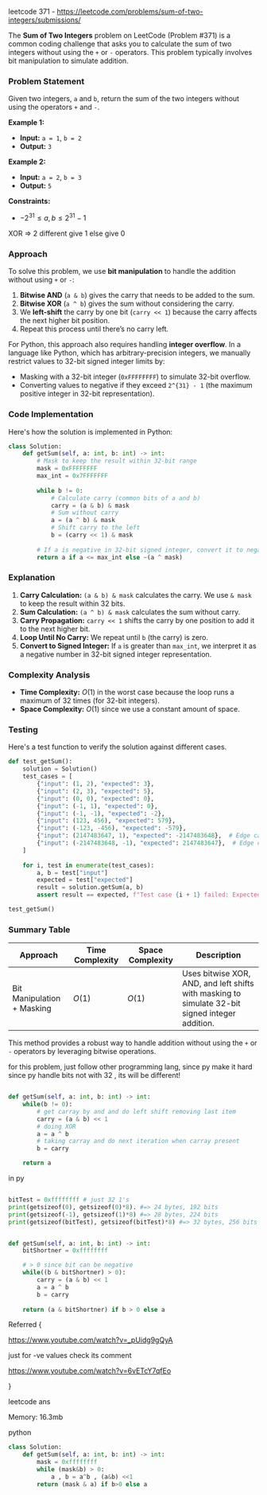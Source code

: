 
leetcode 371 - https://leetcode.com/problems/sum-of-two-integers/submissions/


The **Sum of Two Integers** problem on LeetCode (Problem #371) is a common coding challenge that asks you to calculate the sum of two integers without using the `+` or `-` operators. This problem typically involves bit manipulation to simulate addition.

### Problem Statement
Given two integers, `a` and `b`, return the sum of the two integers without using the operators `+` and `-`.

**Example 1:**
- **Input:** `a = 1`, `b = 2`
- **Output:** `3`

**Example 2:**
- **Input:** `a = 2`, `b = 3`
- **Output:** `5`

**Constraints:**
- $-2^{31} \leq a, b \leq 2^{31} - 1$


XOR => 2 different give 1 else give 0



### Approach
To solve this problem, we use **bit manipulation** to handle the addition without using `+` or `-`:
1. **Bitwise AND** (`a & b`) gives the carry that needs to be added to the sum.
2. **Bitwise XOR** (`a ^ b`) gives the sum without considering the carry.
3. We **left-shift** the carry by one bit (`carry << 1`) because the carry affects the next higher bit position.
4. Repeat this process until there’s no carry left.

For Python, this approach also requires handling **integer overflow**. In a language like Python, which has arbitrary-precision integers, we manually restrict values to 32-bit signed integer limits by:
- Masking with a 32-bit integer (`0xFFFFFFFF`) to simulate 32-bit overflow.
- Converting values to negative if they exceed `2^{31} - 1` (the maximum positive integer in 32-bit representation).

### Code Implementation
Here's how the solution is implemented in Python:

```python
class Solution:
    def getSum(self, a: int, b: int) -> int:
        # Mask to keep the result within 32-bit range
        mask = 0xFFFFFFFF
        max_int = 0x7FFFFFFF
        
        while b != 0:
            # Calculate carry (common bits of a and b)
            carry = (a & b) & mask
            # Sum without carry
            a = (a ^ b) & mask
            # Shift carry to the left
            b = (carry << 1) & mask
        
        # If a is negative in 32-bit signed integer, convert it to negative in Python
        return a if a <= max_int else ~(a ^ mask)
```




### Explanation
1. **Carry Calculation:** `(a & b) & mask` calculates the carry. We use `& mask` to keep the result within 32 bits.
2. **Sum Calculation:** `(a ^ b) & mask` calculates the sum without carry.
3. **Carry Propagation:** `carry << 1` shifts the carry by one position to add it to the next higher bit.
4. **Loop Until No Carry:** We repeat until `b` (the carry) is zero.
5. **Convert to Signed Integer:** If `a` is greater than `max_int`, we interpret it as a negative number in 32-bit signed integer representation.

### Complexity Analysis
- **Time Complexity:** $O(1)$ in the worst case because the loop runs a maximum of 32 times (for 32-bit integers).
- **Space Complexity:** $O(1)$ since we use a constant amount of space.

### Testing
Here's a test function to verify the solution against different cases.

```python
def test_getSum():
    solution = Solution()
    test_cases = [
        {"input": (1, 2), "expected": 3},
        {"input": (2, 3), "expected": 5},
        {"input": (0, 0), "expected": 0},
        {"input": (-1, 1), "expected": 0},
        {"input": (-1, -1), "expected": -2},
        {"input": (123, 456), "expected": 579},
        {"input": (-123, -456), "expected": -579},
        {"input": (2147483647, 1), "expected": -2147483648},  # Edge case for overflow
        {"input": (-2147483648, -1), "expected": 2147483647},  # Edge case for underflow
    ]
    
    for i, test in enumerate(test_cases):
        a, b = test["input"]
        expected = test["expected"]
        result = solution.getSum(a, b)
        assert result == expected, f"Test case {i + 1} failed: Expected {expected}, got {result}"

test_getSum()
```

### Summary Table

| Approach                  | Time Complexity | Space Complexity | Description                                                                                  |
|---------------------------|-----------------|------------------|----------------------------------------------------------------------------------------------|
| Bit Manipulation + Masking | $O(1)$          | $O(1)$           | Uses bitwise XOR, AND, and left shifts with masking to simulate 32-bit signed integer addition.|

This method provides a robust way to handle addition without using the `+` or `-` operators by leveraging bitwise operations.



for this problem, just follow other programming lang, since py make it hard since py handle bits not with 32 , its will be different!

```python

def getSum(self, a: int, b: int) -> int:
	while(b != 0):
	    # get carray by and and do left shift removing last item
		carry = (a & b) << 1
		# doing XOR
		a = a ^ b
		# taking carray and do next iteration when carray present
		b = carry

	return a


```


in py

```python 

bitTest = 0xffffffff # just 32 1's
print(getsizeof(0), getsizeof(0)*8). #=> 24 bytes, 192 bits 
print(getsizeof(-1), getsizeof(1)*8) #=> 28 bytes, 224 bits
print(getsizeof(bitTest), getsizeof(bitTest)*8) #=> 32 bytes, 256 bits
```


```python

def getSum(self, a: int, b: int) -> int:
	bitShortner = 0xffffffff

	# > 0 since bit can be negative
	while((b & bitShortner) > 0):
		carry = (a & b) << 1
		a = a ^ b
		b = carry
	
	return (a & bitShortner) if b > 0 else a
```


Referred {

https://www.youtube.com/watch?v=_pUidg9gQyA



just for -ve values check its comment

https://www.youtube.com/watch?v=6vETcY7qfEo



}

leetcode ans

Memory: 16.3mb

python

```python
class Solution:
    def getSum(self, a: int, b: int) -> int:
        mask = 0xffffffff
        while (mask&b) > 0:
            a , b = a^b , (a&b) <<1
        return (mask & a) if b>0 else a
```

